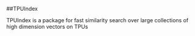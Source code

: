 ##TPUIndex

TPUIndex is a package for fast similarity search over large collections of high dimension vectors on TPUs
